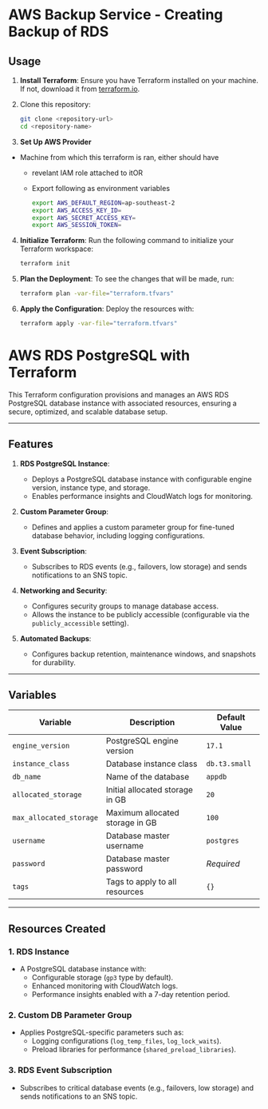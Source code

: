 # AWS Backup Service - Creating Backup of RDS

## Usage

1. **Install Terraform**: Ensure you have Terraform installed on your machine. If not, download it from [terraform.io](https://www.terraform.io/downloads.html).

2. Clone this repository:

   ```bash
   git clone <repository-url>
   cd <repository-name>

   ```

3. **Set Up AWS Provider**

- Machine from which this terraform is ran, either should have

  - revelant IAM role attached to itOR
  - Export following as environment variables

    ```bash
    export AWS_DEFAULT_REGION=ap-southeast-2
    export AWS_ACCESS_KEY_ID=
    export AWS_SECRET_ACCESS_KEY=
    export AWS_SESSION_TOKEN=
    ```

4. **Initialize Terraform**: Run the following command to initialize your Terraform workspace:

   ```bash
   terraform init
   ```

5. **Plan the Deployment**: To see the changes that will be made, run:

   ```bash
   terraform plan -var-file="terraform.tfvars"
   ```

6. **Apply the Configuration**: Deploy the resources with:

   ```bash
   terraform apply -var-file="terraform.tfvars"
   ```

# AWS RDS PostgreSQL with Terraform

This Terraform configuration provisions and manages an AWS RDS PostgreSQL database instance with associated resources, ensuring a secure, optimized, and scalable database setup.

---

## Features

1. **RDS PostgreSQL Instance**:

   - Deploys a PostgreSQL database instance with configurable engine version, instance type, and storage.
   - Enables performance insights and CloudWatch logs for monitoring.

2. **Custom Parameter Group**:

   - Defines and applies a custom parameter group for fine-tuned database behavior, including logging configurations.

3. **Event Subscription**:

   - Subscribes to RDS events (e.g., failovers, low storage) and sends notifications to an SNS topic.

4. **Networking and Security**:

   - Configures security groups to manage database access.
   - Allows the instance to be publicly accessible (configurable via the `publicly_accessible` setting).

5. **Automated Backups**:
   - Configures backup retention, maintenance windows, and snapshots for durability.

---

## Variables

| Variable                | Description                     | Default Value |
| ----------------------- | ------------------------------- | ------------- |
| `engine_version`        | PostgreSQL engine version       | `17.1`        |
| `instance_class`        | Database instance class         | `db.t3.small` |
| `db_name`               | Name of the database            | `appdb`       |
| `allocated_storage`     | Initial allocated storage in GB | `20`          |
| `max_allocated_storage` | Maximum allocated storage in GB | `100`         |
| `username`              | Database master username        | `postgres`    |
| `password`              | Database master password        | _Required_    |
| `tags`                  | Tags to apply to all resources  | `{}`          |

---

## Resources Created

### 1. **RDS Instance**

- A PostgreSQL database instance with:
  - Configurable storage (`gp3` type by default).
  - Enhanced monitoring with CloudWatch logs.
  - Performance insights enabled with a 7-day retention period.

### 2. **Custom DB Parameter Group**

- Applies PostgreSQL-specific parameters such as:
  - Logging configurations (`log_temp_files`, `log_lock_waits`).
  - Preload libraries for performance (`shared_preload_libraries`).

### 3. **RDS Event Subscription**

- Subscribes to critical database events (e.g., failovers, low storage) and sends notifications to an SNS topic.
